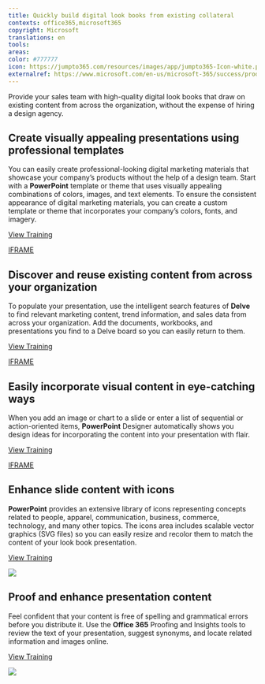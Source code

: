 ```yaml
---
title: Quickly build digital look books from existing collateral
contexts: office365,microsoft365
copyright: Microsoft
translations: en
tools: 
areas: 
color: #777777
icon: https://jumpto365.com/resources/images/app/jumpto365-Icon-white.png
externalref: https://www.microsoft.com/en-us/microsoft-365/success/productivitylibrary/quickly-build-digital-look-books-from-existing-collateral
---
```

Provide your sales team with high-quality digital look books that draw on existing content from across the organization, without the expense of hiring a design agency.


## Create visually appealing presentations using professional templates

You can easily create professional-looking digital marketing materials that showcase your company’s products without the help of a design team. Start with a **PowerPoint** template or theme that uses visually appealing combinations of colors, images, and text elements. To ensure the consistent appearance of digital marketing materials, you can create a custom template or theme that incorporates your company’s colors, fonts, and imagery.

[View Training](https://support.office.com/article/Understand-the-difference-between-PowerPoint-templates-and-themes-E2408E10-E015-43B3-8B29-B99D128AE448)

[IFRAME](https://www.microsoft.com/en-us/videoplayer/embed/RE1UEZG)

## Discover and reuse existing content from across your organization

To populate your presentation, use the intelligent search features of **Delve** to find relevant marketing content, trend information, and sales data from across your organization. Add the documents, workbooks, and presentations you find to a Delve board so you can easily return to them.

[View Training](https://support.office.com/article/Group-and-share-documents-in-Office-Delve-da0c5804-01ef-4edd-8b87-e576b19bef3e)

[IFRAME](https://www.microsoft.com/en-us/videoplayer/embed/RE1TrEK)

## Easily incorporate visual content in eye-catching ways

When you add an image or chart to a slide or enter a list of sequential or action-oriented items, **PowerPoint** Designer automatically shows you design ideas for incorporating the content into your presentation with flair.

[View Training](https://support.office.com/article/About-PowerPoint-Designer-53c77d7b-dc40-45c2-b684-81415eac0617)

[IFRAME](https://www.microsoft.com/en-us/videoplayer/embed/RE1UEYT)

## Enhance slide content with icons

**PowerPoint** provides an extensive library of icons representing concepts related to people, apparel, communication, business, commerce, technology, and many other topics. The icons area includes scalable vector graphics (SVG files) so you can easily resize and recolor them to match the content of your look book presentation.

[View Training](https://support.office.com/article/Insert-SVG-icons-E2459F17-3996-4795-996E-B9A13486FA79)

![](http://img-prod-cms-rt-microsoft-com.akamaized.net/cms/api/am/imageFileData/RE1NyLW?ver=c859)

## Proof and enhance presentation content

Feel confident that your content is free of spelling and grammatical errors before you distribute it. Use the **Office 365** Proofing and Insights tools to review the text of your presentation, suggest synonyms, and locate related information and images online.

[View Training](https://support.office.com/article/Get-insights-into-what-you-re-working-on-with-Smart-Lookup-debf2083-5ac0-4739-8667-ae2467bec044)

![](http://img-prod-cms-rt-microsoft-com.akamaized.net/cms/api/am/imageFileData/RE1N0Pc?ver=412a)

